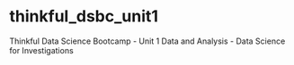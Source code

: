 # thinkful_dsbc_unit1
Thinkful Data Science Bootcamp - Unit 1 Data and Analysis - Data Science for Investigations
